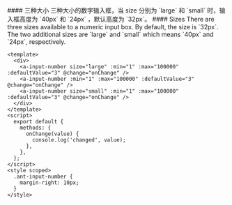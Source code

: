 <cn>
#### 三种大小
三种大小的数字输入框，当 size 分别为 `large` 和 `small` 时，输入框高度为 `40px` 和 `24px` ，默认高度为 `32px`。
</cn>

<us>
#### Sizes
There are three sizes available to a numeric input box. By default, the size is `32px`. The two additional sizes are `large` and `small` which means `40px` and `24px`, respectively.
</us>

```tpl
<template>
  <div>
    <a-input-number size="large" :min="1" :max="100000" :defaultValue="3" @change="onChange" />
    <a-input-number :min="1" :max="100000" :defaultValue="3" @change="onChange" />
    <a-input-number size="small" :min="1" :max="100000" :defaultValue="3" @change="onChange" />
  </div>
</template>
<script>
  export default {
    methods: {
      onChange(value) {
        console.log('changed', value);
      },
    },
  };
</script>
<style scoped>
  .ant-input-number {
    margin-right: 10px;
  }
</style>
```
